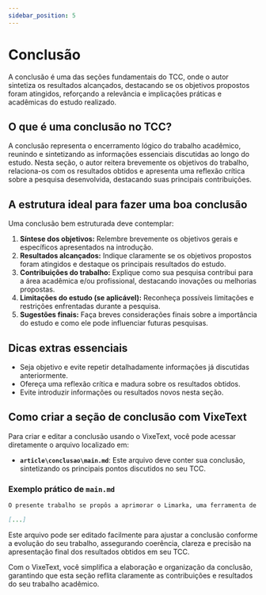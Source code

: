 ```yaml
---
sidebar_position: 5
---
```


# Conclusão

A conclusão é uma das seções fundamentais do TCC, onde o autor sintetiza os resultados alcançados, destacando se os objetivos propostos foram atingidos, reforçando a relevância e implicações práticas e acadêmicas do estudo realizado.

## O que é uma conclusão no TCC?

A conclusão representa o encerramento lógico do trabalho acadêmico, reunindo e sintetizando as informações essenciais discutidas ao longo do estudo. Nesta seção, o autor reitera brevemente os objetivos do trabalho, relaciona-os com os resultados obtidos e apresenta uma reflexão crítica sobre a pesquisa desenvolvida, destacando suas principais contribuições.

## A estrutura ideal para fazer uma boa conclusão

Uma conclusão bem estruturada deve contemplar:

1. **Síntese dos objetivos:** Relembre brevemente os objetivos gerais e específicos apresentados na introdução.
2. **Resultados alcançados:** Indique claramente se os objetivos propostos foram atingidos e destaque os principais resultados do estudo.
3. **Contribuições do trabalho:** Explique como sua pesquisa contribui para a área acadêmica e/ou profissional, destacando inovações ou melhorias propostas.
4. **Limitações do estudo (se aplicável):** Reconheça possíveis limitações e restrições enfrentadas durante a pesquisa.
5. **Sugestões finais:** Faça breves considerações finais sobre a importância do estudo e como ele pode influenciar futuras pesquisas.

## Dicas extras essenciais

- Seja objetivo e evite repetir detalhadamente informações já discutidas anteriormente.
- Ofereça uma reflexão crítica e madura sobre os resultados obtidos.
- Evite introduzir informações ou resultados novos nesta seção.

## Como criar a seção de conclusão com VixeText

Para criar e editar a conclusão usando o VixeText, você pode acessar diretamente o arquivo localizado em:

- **`article\conclusao\main.md`**: Este arquivo deve conter sua conclusão, sintetizando os principais pontos discutidos no seu TCC.

### Exemplo prático de `main.md`

```md
O presente trabalho se propôs a aprimorar o Limarka, uma ferramenta de formatação de trabalhos acadêmicos em conformidade com as normas da ABNT, visando atender de maneira mais eficaz as demandas dos alunos do curso de BSI do IFS - Campus Lagarto. Através da integração de metodologias de DevOps, bem como da ampliação de suas funcionalidades, o Limarka foi transformado em uma solução moderna, flexível e robusta, apta a simplificar e automatizar o processo de elaboração de TCC.

[...]
```

Este arquivo pode ser editado facilmente para ajustar a conclusão conforme a evolução do seu trabalho, assegurando coerência, clareza e precisão na apresentação final dos resultados obtidos em seu TCC.

Com o VixeText, você simplifica a elaboração e organização da conclusão, garantindo que esta seção reflita claramente as contribuições e resultados do seu trabalho acadêmico.
